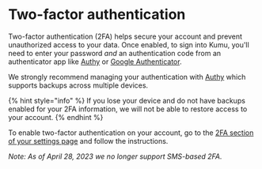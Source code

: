 # Two-factor authentication

Two-factor authentication (2FA) helps secure your account and prevent unauthorized access to your data. Once enabled, to sign into Kumu, you'll need to enter your password _and_ an authentication code from an authenticator app like [Authy](https://authy.com/) or [Google Authenticator](https://play.google.com/store/apps/details?id=com.google.android.apps.authenticator2\&hl=en).

We strongly recommend managing your authentication with [Authy](https://authy.com/) which supports backups across multiple devices.

{% hint style="info" %}
If you lose your device and do not have backups enabled for your 2FA information, we will not be able to restore access to your account.
{% endhint %}

To enable two-factor authentication on your account, go to the [2FA section of your settings page](https://kumu.io/settings#2fa) and follow the instructions.

_Note: As of April 28, 2023 we no longer support SMS-based 2FA._
